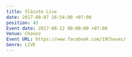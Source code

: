 ```yaml
---
title: Slàinte Live
date: 2017-08-07 16:54:00 +07:00
position: 43
Event date: 2017-08-12 00:00:00 +07:00
Venue: Chavez
Event URL: https://www.facebook.com/19Chavez/
Genre: LIVE
---
```


